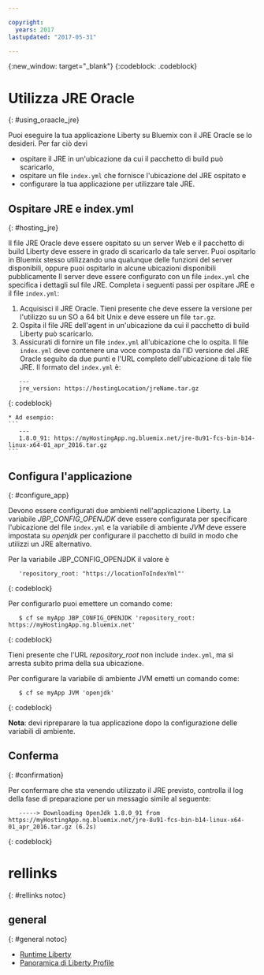 ```yaml
---

copyright:
  years: 2017
lastupdated: "2017-05-31"

---
```


{:new_window: target="_blank"}
{:codeblock: .codeblock}

# Utilizza JRE Oracle 
{: #using_oraacle_jre}

Puoi eseguire la tua applicazione Liberty su Bluemix con il JRE Oracle se lo desideri.  Per far ciò devi
* ospitare il JRE in un'ubicazione da cui il pacchetto di build può scaricarlo,
* ospitare un file `index.yml` che fornisce l'ubicazione del JRE ospitato e
* configurare la tua applicazione per utilizzare tale JRE.

## Ospitare JRE e index.yml
{: #hosting_jre}

Il file JRE Oracle deve essere ospitato su un server Web e il pacchetto di build Liberty deve essere in grado di scaricarlo da tale server. Puoi ospitarlo in Bluemix stesso utilizzando una qualunque delle funzioni del server disponibili, oppure puoi ospitarlo in alcune ubicazioni disponibili pubblicamente  Il server deve essere configurato con un file `index.yml` che specifica i dettagli sul file JRE. Completa i seguenti passi per ospitare JRE e il file `index.yml`:
  1. Acquisisci il JRE Oracle.  Tieni presente che deve essere la versione per l'utilizzo su un SO a 64 bit Unix e deve essere un file `tar.gz`.
  2. Ospita il file JRE dell'agent in un'ubicazione da cui il pacchetto di build Liberty può scaricarlo.
  3. Assicurati di fornire un file `index.yml` all'ubicazione che lo ospita. Il file `index.yml` deve contenere una voce composta da l'ID versione del JRE Oracle seguito da due punti e l'URL completo dell'ubicazione di tale file JRE. Il formato del `index.yml` è:
```
   ---
   jre_version: https://hostingLocation/jreName.tar.gz
```
{: codeblock}

    * Ad esempio:
    ```
       ---
       1.8.0_91: https://myHostingApp.ng.bluemix.net/jre-8u91-fcs-bin-b14-linux-x64-01_apr_2016.tar.gz
    ```

## Configura l'applicazione
{: #configure_app}

Devono essere configurati due ambienti nell'applicazione Liberty. La variabile *JBP_CONFIG_OPENJDK* deve essere configurata per specificare l'ubicazione del file `index.yml` e la variabile di ambiente *JVM* deve essere impostata su *openjdk* per configurare il pacchetto di build in modo che utilizzi un JRE alternativo.

Per la variabile JBP_CONFIG_OPENJDK il valore è
```
   'repository_root: "https://locationToIndexYml"'
```
{: codeblock}

Per configurarlo puoi emettere un comando come:
```
   $ cf se myApp JBP_CONFIG_OPENJDK 'repository_root: https://myHostingApp.ng.bluemix.net'
```
{: codeblock}

Tieni presente che l'URL *repository_root* non include `index.yml`, ma si arresta subito prima della sua ubicazione.

Per configurare la variabile di ambiente JVM emetti un comando come:
```
   $ cf se myApp JVM 'openjdk'
```
{: codeblock}

**Nota**: devi ripreparare la tua applicazione dopo la configurazione delle variabili di ambiente.

## Conferma
{: #confirmation}

Per confermare che sta venendo utilizzato il JRE previsto, controlla il log della fase di preparazione per un messagio simile al seguente:
```
   -----> Downloading OpenJdk 1.8.0_91 from https://myHostingApp.ng.bluemix.net/jre-8u91-fcs-bin-b14-linux-x64-01_apr_2016.tar.gz (6.2s)
```
{: codeblock}

# rellinks
{: #rellinks notoc}
## general
{: #general notoc}
* [Runtime Liberty](index.html)
* [Panoramica di Liberty Profile](http://www-01.ibm.com/support/knowledgecenter/SSAW57_8.5.5/com.ibm.websphere.wlp.nd.doc/ae/cwlp_about.html)
